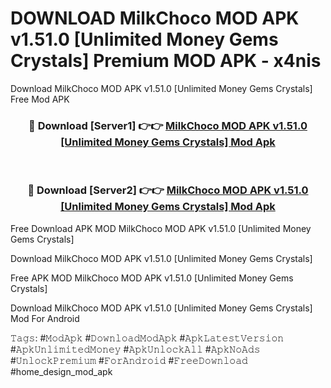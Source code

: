 # DOWNLOAD MilkChoco MOD APK v1.51.0 [Unlimited Money Gems Crystals] Premium MOD APK - x4nis
Download MilkChoco MOD APK v1.51.0 [Unlimited Money Gems Crystals] Free Mod APK

<div align="center">
<h3>🔴 Download [Server1] 👉👉 <a href="https://apk-comot.site?title=MilkChoco_MOD_APK_v1.51.0_[Unlimited_Money_Gems_Crystals]">MilkChoco MOD APK v1.51.0 [Unlimited Money Gems Crystals] Mod Apk</a></h3><br>

<h3>🔴 Download [Server2] 👉👉 <a href="https://apk-comot.site?title=MilkChoco_MOD_APK_v1.51.0_[Unlimited_Money_Gems_Crystals]">MilkChoco MOD APK v1.51.0 [Unlimited Money Gems Crystals] Mod Apk</a></h3>
</div>


Free Download APK MOD MilkChoco MOD APK v1.51.0 [Unlimited Money Gems Crystals]

Download MilkChoco MOD APK v1.51.0 [Unlimited Money Gems Crystals] 

Free APK MOD MilkChoco MOD APK v1.51.0 [Unlimited Money Gems Crystals] 

Download MilkChoco MOD APK v1.51.0 [Unlimited Money Gems Crystals] Mod For Android

𝚃𝚊𝚐𝚜: #𝙼𝚘𝚍𝙰𝚙𝚔 #𝙳𝚘𝚠𝚗𝚕𝚘𝚊𝚍𝙼𝚘𝚍𝙰𝚙𝚔 #𝙰𝚙𝚔𝙻𝚊𝚝𝚎𝚜𝚝𝚅𝚎𝚛𝚜𝚒𝚘𝚗 #𝙰𝚙𝚔𝚄𝚗𝚕𝚒𝚖𝚒𝚝𝚎𝚍𝙼𝚘𝚗𝚎𝚢 #𝙰𝚙𝚔𝚄𝚗𝚕𝚘𝚌𝚔𝙰𝚕𝚕 #𝙰𝚙𝚔𝙽𝚘𝙰𝚍𝚜 #𝚄𝚗𝚕𝚘𝚌𝚔𝙿𝚛𝚎𝚖𝚒𝚞𝚖 #𝙵𝚘𝚛𝙰𝚗𝚍𝚛𝚘𝚒𝚍 #𝙵𝚛𝚎𝚎𝙳𝚘𝚠𝚗𝚕𝚘𝚊𝚍 #home_design_mod_apk